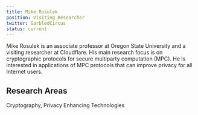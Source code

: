 ```yaml
---
title: Mike Rosulek
position: Visiting Researcher
twitter: GarbledCircus
status: current
---
```


Mike Rosulek is an associate professor at Oregon State University and a visiting researcher at Cloudflare. His main research focus is on cryptographic protocols for secure multiparty computation (MPC). He is interested in applications of MPC protocols that can improve privacy for all Internet users.

## Research Areas

Cryptography, Privacy Enhancing Technologies
